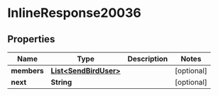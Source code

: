 

# InlineResponse20036


## Properties

Name | Type | Description | Notes
------------ | ------------- | ------------- | -------------
**members** | [**List&lt;SendBirdUser&gt;**](SendBirdUser.md) |  |  [optional]
**next** | **String** |  |  [optional]



